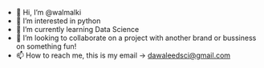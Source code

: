 - 👋 Hi, I’m @walmalki
- 👀 I’m interested in python
- 🌱 I’m currently learning Data Science
- 💞️ I’m looking to collaborate on a project with another brand or bussiness on something fun!
- 📫 How to reach me, this is my email -> dawaleedsci@gmail.com

<!---
walmalki/walmalki is a ✨ special ✨ repository because its `README.md` (this file) appears on your GitHub profile.
You can click the Preview link to take a look at your changes.
--->
